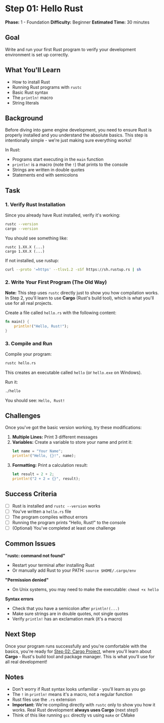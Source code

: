 # Step 01: Hello Rust

**Phase:** 1 - Foundation
**Difficulty:** Beginner
**Estimated Time:** 30 minutes

## Goal

Write and run your first Rust program to verify your development environment is set up correctly.

## What You'll Learn

- How to install Rust
- Running Rust programs with `rustc`
- Basic Rust syntax
- The `println!` macro
- String literals

## Background

Before diving into game engine development, you need to ensure Rust is properly installed and you understand the absolute basics. This step is intentionally simple - we're just making sure everything works!

In Rust:
- Programs start executing in the `main` function
- `println!` is a macro (note the `!`) that prints to the console
- Strings are written in double quotes
- Statements end with semicolons

## Task

### 1. Verify Rust Installation

Since you already have Rust installed, verify it's working:

```bash
rustc --version
cargo --version
```

You should see something like:
```
rustc 1.XX.X (...)
cargo 1.XX.X (...)
```

If not installed, use rustup:
```bash
curl --proto '=https' --tlsv1.2 -sSf https://sh.rustup.rs | sh
```

### 2. Write Your First Program (The Old Way)

**Note:** This step uses `rustc` directly just to show you how compilation works. In Step 2, you'll learn to use **Cargo** (Rust's build tool), which is what you'll use for all real projects.

Create a file called `hello.rs` with the following content:

```rust
fn main() {
    println!("Hello, Rust!");
}
```

### 3. Compile and Run

Compile your program:

```bash
rustc hello.rs
```

This creates an executable called `hello` (or `hello.exe` on Windows).

Run it:

```bash
./hello
```

You should see: `Hello, Rust!`

## Challenges

Once you've got the basic version working, try these modifications:

1. **Multiple Lines:** Print 3 different messages
2. **Variables:** Create a variable to store your name and print it:
   ```rust
   let name = "Your Name";
   println!("Hello, {}!", name);
   ```
3. **Formatting:** Print a calculation result:
   ```rust
   let result = 2 + 2;
   println!("2 + 2 = {}", result);
   ```

## Success Criteria

- [ ] Rust is installed and `rustc --version` works
- [ ] You've written a `hello.rs` file
- [ ] The program compiles without errors
- [ ] Running the program prints "Hello, Rust!" to the console
- [ ] (Optional) You've completed at least one challenge

## Common Issues

**"rustc: command not found"**
- Restart your terminal after installing Rust
- Or manually add Rust to your PATH: `source $HOME/.cargo/env`

**"Permission denied"**
- On Unix systems, you may need to make the executable: `chmod +x hello`

**Syntax errors**
- Check that you have a semicolon after `println!(...)`
- Make sure strings are in double quotes, not single quotes
- Verify `println!` has an exclamation mark (it's a macro)

## Next Step

Once your program runs successfully and you're comfortable with the basics, you're ready for [Step 02: Cargo Project](./step-02-cargo-project.md), where you'll learn about **Cargo** - Rust's build tool and package manager. This is what you'll use for all real development!

## Notes

- Don't worry if Rust syntax looks unfamiliar - you'll learn as you go
- The `!` in `println!` means it's a macro, not a regular function
- Rust files use the `.rs` extension
- **Important:** We're compiling directly with `rustc` only to show you how it works. Real Rust development **always uses Cargo** (next step!)
- Think of this like running `gcc` directly vs using `make` or CMake
